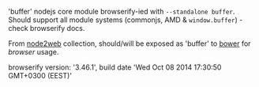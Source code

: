 'buffer' nodejs core module browserify-ied with `--standalone buffer`. Should support all module systems (commonjs, AMD & `window.buffer`) - check browserify docs.

From [node2web](http://github.com/anodynos/node2web) collection,
should/will be exposed as 'buffer' to [bower](http://bower.io) for *browser* usage.

browserify version: '3.46.1', build date 'Wed Oct 08 2014 17:30:50 GMT+0300 (EEST)'